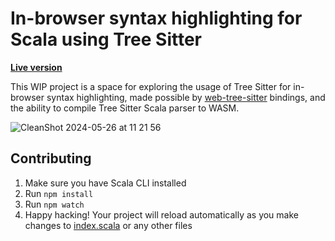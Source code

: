 # In-browser syntax highlighting for Scala using Tree Sitter

[**Live version**](https://keynmol.github.io/scala-treesitter-highlighting/)

This WIP project is a space for exploring the usage of Tree Sitter for in-browser syntax highlighting, made possible by [web-tree-sitter](https://www.npmjs.com/package/web-tree-sitter?activeTab=readme) bindings, and the ability to compile Tree Sitter Scala parser to WASM.

![CleanShot 2024-05-26 at 11 21 56](https://github.com/keynmol/scala-treesitter-highlighting/assets/1052965/fda39176-c77e-4922-b7a8-5e96f4ad7d3e)

## Contributing

1. Make sure you have Scala CLI installed
2. Run `npm install`
3. Run `npm watch`
4. Happy hacking! Your project will reload automatically as you make changes to [index.scala](./index.scala) or any other files
